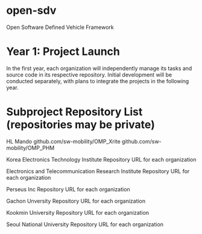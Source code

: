 # open-sdv
Open Software Defined Vehicle Framework

# Year 1: Project Launch
In the first year, each organization will independently manage its tasks and source code in its respective repository. Initial development will be conducted separately, with plans to integrate the projects in the following year.

# Subproject Repository List (repositories may be private)
HL Mando
github.com/sw-mobility/OMP_Xrite
github.com/sw-mobility/OMP_PHM

Korea Electronics Technology Institute
Repository URL for each organization

Electronics and Telecommunication Research Institute
Repository URL for each organization

Perseus Inc
Repository URL for each organization

Gachon Unversity
Repository URL for each organization

Kookmin University
Repository URL for each organization

Seoul National University
Repository URL for each organization
